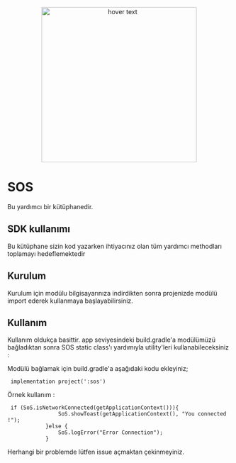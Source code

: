 

<p align="center">
  <img src="https://glob.zoznam.sk/wp-content/uploads/2019/03/drive-44378_1280-1170x780.jpg" width="350" title="hover text" gravity = "center">
</p>


# SOS
Bu yardımcı bir kütüphanedir.


## SDK kullanımı 

Bu kütüphane sizin kod yazarken ihtiyacınız olan tüm yardımcı methodları toplamayı hedeflemektedir

## Kurulum

Kurulum için modülu bilgisayarınıza indirdikten sonra projenizde modülü import ederek kullanmaya başlayabilirsiniz.

## Kullanım 

Kullanım oldukça basittir. app seviyesindeki build.gradle'a modülümüzü bağladıktan sonra SOS static class'ı yardımıyla 
utility'leri kullanabileceksiniz : 

Modülü bağlamak için build.gradle'a aşağıdaki kodu ekleyiniz; 
     
     implementation project(':sos')


Örnek kullanım : 

     if (SoS.isNetworkConnected(getApplicationContext())){
                    SoS.showToast(getApplicationContext(), "You connected !");
                }else {
                    SoS.logError("Error Connection");
                }



Herhangi bir problemde lütfen issue açmaktan çekinmeyiniz. 
